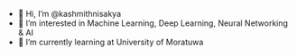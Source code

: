 - 👋 Hi, I’m @kashmithnisakya
- 👀 I’m interested in Machine Learning, Deep Learning, Neural Networking & AI
- 🌱 I’m currently learning at University of Moratuwa
